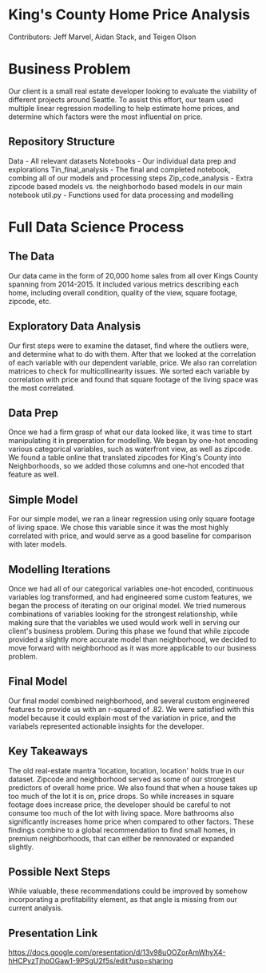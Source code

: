 # King's County Home Price Analysis 

Contributors: Jeff Marvel, Aidan Stack, and Teigen Olson
 
# Business Problem 

 Our client is a small real estate developer looking to evaluate the viability of different projects around Seattle. To assist this effort, our team used multiple linear regression modelling to help estimate home prices, and determine which factors were the most influential on price. 
 
## Repository Structure 
 Data - All relevant datasets
 Notebooks - Our individual data prep and explorations 
 Tin_final_analysis - The final and completed notebook, combing all of our models and processing steps
 Zip_code_analysis - Extra zipcode based models vs. the neighborhodo based models in our main notebook 
 util.py - Functions used for data processing and modelling 
 
 # Full Data Science Process
 
 ## The Data 
 
 Our data came in the form of 20,000 home sales from all over Kings County spanning from 2014-2015. It included various metrics describing each home, including overall condition, quality of the view, square footage, zipcode, etc. 
 
 ## Exploratory Data Analysis 
 
  Our first steps were to examine the dataset, find where the outliers were, and determine what to do with them. After that we looked at the correlation of each variable with our dependent variable, price. We also ran correlation matrices to check for multicollinearity issues. We sorted each variable by correlation with price and found that square footage of the living space was the most correlated. 
  
## Data Prep

 Once we had a firm grasp of what our data looked like, it was time to start manipulating it in preperation for modelling. We began by one-hot encoding various categorical variables, such as waterfront view, as well as zipcode. We found a table online that translated zipcodes for King's County into Neighborhoods, so we added those columns and one-hot encoded that feature as well. 
 
## Simple Model 
 
 For our simple model, we ran a linear regression using only square footage of living space. We chose this variable since it was the most highly correlated with price, and would serve as a good baseline for comparison with later models. 

## Modelling Iterations 

 Once we had all of our categorical variables one-hot encoded, continuous variables log transformed, and had engineered some custom features, we began the process of iterating on our original model. We tried numerous combinations of variables looking for the strongest relationship, while making sure that the variables we used would work well in serving our client's business problem. During this phase we found that while zipcode provided a slightly more accurate model than neighborhood, we decided to move forward with neighborhood as it was more applicable to our business problem. 
 
## Final Model 

 Our final model combined neighborhood, and several custom engineered features to provide us with an r-squared of .82. We were satisfied with this model because it could explain most of the variation in price, and the variabels represented actionable insights for the developer. 

## Key Takeaways 

 The old real-estate mantra 'location, location, location' holds true in our dataset. Zipcode and neighborhood served as some of our strongest predictors of overall home price. We also found that when a house takes up too much of the lot it is on, price drops. So while increases in square footage does increase price, the developer should be careful to not consume too much of the lot with living space. More bathrooms also significantly increases home price when compared to other factors. These findings combine to a global recommendation to find small homes, in premium neighborhoods, that can either be rennovated or expanded slightly. 
 
## Possible Next Steps

 While valuable, these recommendations could be improved by somehow incorporating a profitability element, as that angle is missing from our current analysis. 
 
## Presentation Link 

https://docs.google.com/presentation/d/13v98uOOZorAmWhyX4-hHCPyzTjhpOGaw1-9PSgU2f5s/edit?usp=sharing


